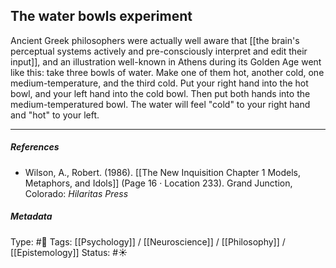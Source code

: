 ## The water bowls experiment  #

Ancient Greek philosophers were actually well aware that [[the brain's perceptual systems actively and pre-consciously interpret and edit their input]], and an illustration well-known in Athens during its Golden Age went like this: take three bowls of water. Make one of them hot, another cold, one medium-temperature, and the third cold. Put your right hand into the hot bowl, and your left hand into the cold bowl. Then put both hands into the medium-temperatured bowl. The water will feel "cold" to your right hand and "hot" to your left. 

___

##### References

- Wilson, A., Robert. (1986). [[The New Inquisition Chapter 1 Models, Metaphors, and Idols]] (Page 16 · Location 233). Grand Junction, Colorado: _Hilaritas Press_

##### Metadata

Type: #🔴 
Tags: [[Psychology]] / [[Neuroscience]] / [[Philosophy]] / [[Epistemology]] 
Status: #☀️ 